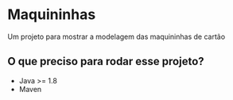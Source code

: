 # Maquininhas

Um projeto para mostrar a modelagem das maquininhas de cartão

## O que preciso para rodar esse projeto?
- Java >= 1.8
- Maven

